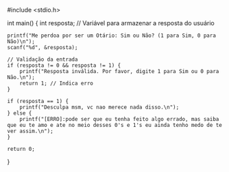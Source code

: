 #include <stdio.h>

int main() {
    int resposta; // Variável para armazenar a resposta do usuário

    printf("Me perdoa por ser um Otário: Sim ou Não? (1 para Sim, 0 para Não)\n");
    scanf("%d", &resposta);

    // Validação da entrada
    if (resposta != 0 && resposta != 1) {
        printf("Resposta inválida. Por favor, digite 1 para Sim ou 0 para Não.\n");
        return 1; // Indica erro
    }

    if (resposta == 1) {
        printf("Desculpa msm, vc nao merece nada disso.\n");
    } else {
        printf("[ERRO]:pode ser que eu tenha feito algo errado, mas saiba que eu te amo e ate no meio desses 0's e 1's eu ainda tenho medo de te ver assim.\n");
    }

    return 0;
}
